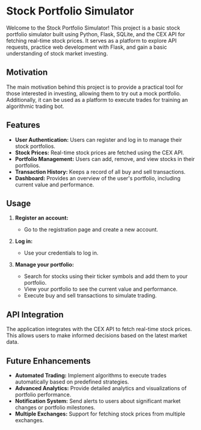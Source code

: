 # Stock Portfolio Simulator

Welcome to the Stock Portfolio Simulator! This project is a basic stock portfolio simulator built using Python, Flask, SQLite, and the CEX API for fetching real-time stock prices. It serves as a platform to explore API requests, practice web development with Flask, and gain a basic understanding of stock market investing.

## Motivation

The main motivation behind this project is to provide a practical tool for those interested in investing, allowing them to try out a mock portfolio. Additionally, it can be used as a platform to execute trades for training an algorithmic trading bot.

## Features

- **User Authentication:** Users can register and log in to manage their stock portfolios.
- **Stock Prices:** Real-time stock prices are fetched using the CEX API.
- **Portfolio Management:** Users can add, remove, and view stocks in their portfolios.
- **Transaction History:** Keeps a record of all buy and sell transactions.
- **Dashboard:** Provides an overview of the user's portfolio, including current value and performance.
## Usage

1. **Register an account:**
   - Go to the registration page and create a new account.

2. **Log in:**
   - Use your credentials to log in.

3. **Manage your portfolio:**
   - Search for stocks using their ticker symbols and add them to your portfolio.
   - View your portfolio to see the current value and performance.
   - Execute buy and sell transactions to simulate trading.

## API Integration

The application integrates with the CEX API to fetch real-time stock prices. This allows users to make informed decisions based on the latest market data.

## Future Enhancements

- **Automated Trading:** Implement algorithms to execute trades automatically based on predefined strategies.
- **Advanced Analytics:** Provide detailed analytics and visualizations of portfolio performance.
- **Notification System:** Send alerts to users about significant market changes or portfolio milestones.
- **Multiple Exchanges:** Support for fetching stock prices from multiple exchanges.
